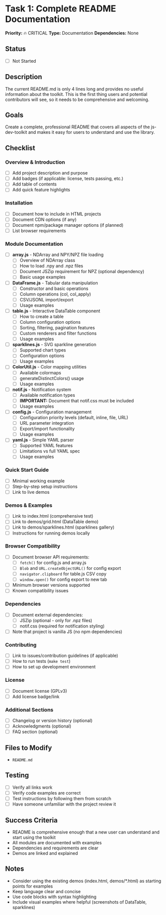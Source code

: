 # Task 1: Complete README Documentation

**Priority:** 🔥 CRITICAL
**Type:** Documentation
**Dependencies:** None

## Status
- [ ] Not Started

## Description
The current README.md is only 4 lines long and provides no useful information about the toolkit. This is the first thing users and potential contributors will see, so it needs to be comprehensive and welcoming.

## Goals
Create a complete, professional README that covers all aspects of the js-dev-toolkit and makes it easy for users to understand and use the library.

## Checklist

### Overview & Introduction
- [ ] Add project description and purpose
- [ ] Add badges (if applicable: license, tests passing, etc.)
- [ ] Add table of contents
- [ ] Add quick feature highlights

### Installation
- [ ] Document how to include in HTML projects
- [ ] Document CDN options (if any)
- [ ] Document npm/package manager options (if planned)
- [ ] List browser requirements

### Module Documentation
- [ ] **array.js** - NDArray and NPY/NPZ file loading
  - [ ] Overview of NDArray class
  - [ ] How to load .npy and .npz files
  - [ ] Document JSZip requirement for NPZ (optional dependency)
  - [ ] Basic usage examples
- [ ] **DataFrame.js** - Tabular data manipulation
  - [ ] Constructor and basic operations
  - [ ] Column operations (col, col_apply)
  - [ ] CSV/JSONL import/export
  - [ ] Usage examples
- [ ] **table.js** - Interactive DataTable component
  - [ ] How to create a table
  - [ ] Column configuration options
  - [ ] Sorting, filtering, pagination features
  - [ ] Custom renderers and filter functions
  - [ ] Usage examples
- [ ] **sparklines.js** - SVG sparkline generation
  - [ ] Supported chart types
  - [ ] Configuration options
  - [ ] Usage examples
- [ ] **ColorUtil.js** - Color mapping utilities
  - [ ] Available colormaps
  - [ ] generateDistinctColors() usage
  - [ ] Usage examples
- [ ] **notif.js** - Notification system
  - [ ] Available notification types
  - [ ] **IMPORTANT:** Document that notif.css must be included
  - [ ] Usage examples
- [ ] **config.js** - Configuration management
  - [ ] Configuration priority levels (default, inline, file, URL)
  - [ ] URL parameter integration
  - [ ] Export/import functionality
  - [ ] Usage examples
- [ ] **yaml.js** - Simple YAML parser
  - [ ] Supported YAML features
  - [ ] Limitations vs full YAML spec
  - [ ] Usage examples

### Quick Start Guide
- [ ] Minimal working example
- [ ] Step-by-step setup instructions
- [ ] Link to live demos

### Demos & Examples
- [ ] Link to index.html (comprehensive test)
- [ ] Link to demos/grid.html (DataTable demo)
- [ ] Link to demos/sparklines.html (sparklines gallery)
- [ ] Instructions for running demos locally

### Browser Compatibility
- [ ] Document browser API requirements:
  - [ ] `fetch()` for config.js and array.js
  - [ ] `Blob` and `URL.createObjectURL()` for config export
  - [ ] `navigator.clipboard` for table.js CSV copy
  - [ ] `window.open()` for config export to new tab
- [ ] Minimum browser versions supported
- [ ] Known compatibility issues

### Dependencies
- [ ] Document external dependencies:
  - [ ] JSZip (optional - only for .npz files)
  - [ ] notif.css (required for notification styling)
- [ ] Note that project is vanilla JS (no npm dependencies)

### Contributing
- [ ] Link to issues/contribution guidelines (if applicable)
- [ ] How to run tests (`make test`)
- [ ] How to set up development environment

### License
- [ ] Document license (GPLv3)
- [ ] Add license badge/link

### Additional Sections
- [ ] Changelog or version history (optional)
- [ ] Acknowledgments (optional)
- [ ] FAQ section (optional)

## Files to Modify
- `README.md`

## Testing
- [ ] Verify all links work
- [ ] Verify code examples are correct
- [ ] Test instructions by following them from scratch
- [ ] Have someone unfamiliar with the project review it

## Success Criteria
- README is comprehensive enough that a new user can understand and start using the toolkit
- All modules are documented with examples
- Dependencies and requirements are clear
- Demos are linked and explained

## Notes
- Consider using the existing demos (index.html, demos/*.html) as starting points for examples
- Keep language clear and concise
- Use code blocks with syntax highlighting
- Include visual examples where helpful (screenshots of DataTable, sparklines)
